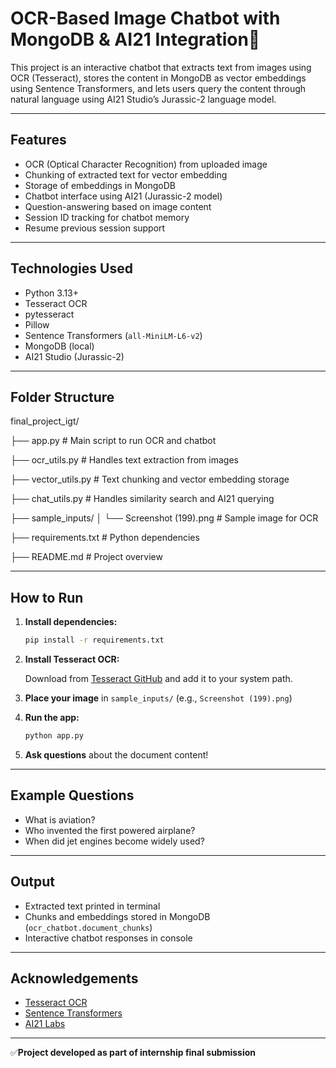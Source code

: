 # OCR-Based Image Chatbot with MongoDB & AI21 Integration🤖

This project is an interactive chatbot that extracts text from images using OCR (Tesseract), stores the content in MongoDB as vector embeddings using Sentence Transformers, and lets users query the content through natural language using AI21 Studio’s Jurassic-2 language model.

---

## Features

- OCR (Optical Character Recognition) from uploaded image  
- Chunking of extracted text for vector embedding  
- Storage of embeddings in MongoDB  
- Chatbot interface using AI21 (Jurassic-2 model)  
- Question-answering based on image content  
- Session ID tracking for chatbot memory  
- Resume previous session support

---

## Technologies Used

- Python 3.13+
- Tesseract OCR  
- pytesseract  
- Pillow  
- Sentence Transformers (`all-MiniLM-L6-v2`)  
- MongoDB (local)  
- AI21 Studio (Jurassic-2)

---

## Folder Structure

final_project_igt/

├── app.py # Main script to run OCR and chatbot

├── ocr_utils.py # Handles text extraction from images

├── vector_utils.py # Text chunking and vector embedding storage

├── chat_utils.py # Handles similarity search and AI21 querying

├── sample_inputs/
│ └── Screenshot (199).png # Sample image for OCR

├── requirements.txt # Python dependencies

├── README.md # Project overview


---

## How to Run

1. **Install dependencies:**

    ```bash
    pip install -r requirements.txt
    ```

2. **Install Tesseract OCR:**

    Download from [Tesseract GitHub](https://github.com/tesseract-ocr/tesseract) and add it to your system path.

3. **Place your image** in `sample_inputs/` (e.g., `Screenshot (199).png`)

4. **Run the app:**

    ```bash
    python app.py
    ```

5. **Ask questions** about the document content!

---

## Example Questions

- What is aviation?
- Who invented the first powered airplane?
- When did jet engines become widely used?

---

## Output

- Extracted text printed in terminal  
- Chunks and embeddings stored in MongoDB (`ocr_chatbot.document_chunks`)  
- Interactive chatbot responses in console  

---

## Acknowledgements

- [Tesseract OCR](https://github.com/tesseract-ocr/tesseract)
- [Sentence Transformers](https://www.sbert.net/)
- [AI21 Labs](https://www.ai21.com/)

---

✅**Project developed as part of internship final submission**  
